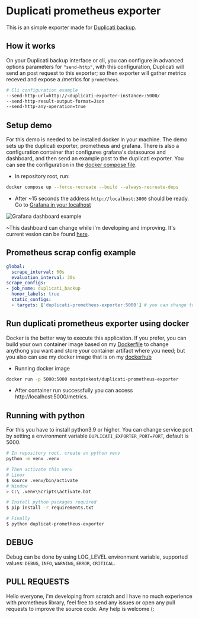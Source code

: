 # Duplicati prometheus exporter
This is an simple exporter made for [Duplicati backup](https://duplicati.com).

## How it works
On your Duplicati backup interface or cli, you can configure in advanced options parameters for `"send-http"`, with this configuration, Duplicati will send an post request to this exporter; so then exporter will gather metrics receved and expose a /metrics for `prometheus`.

```bash
# Cli configuration example
--send-http-url=http://<duplicati-exporter-instance>:5000/
--send-http-result-output-format=Json
--send-http-any-operation=true
```

## Setup demo
For this demo is needed to be installed docker in your machine. The demo sets up the duplicati exporter, prometheus and grafana. There is also a configuration container that configures grafana's datasource and dashboard, and then send an example post to the duplicati exporter. You can see the configuration in the [docker compose file](docker-compose.yml). 
- In repository root, run:
```sh
docker compose up --force-recreate --build --always-recreate-deps
```
- After ~15 seconds the address `http://localhost:3000` should be ready. Go to [Grafana in your localhost](http://localhost:3000/d/ddmio2e27ctmod/duplicati-backup-dashboard)

![Grafana dashboard example](https://github.com/mostpinkest/duplicati-prometheus-exporter/raw/main/docs/static/grafan-dash.png)

~This dashboard can change while i'm developing and improving. It's current vesion can be found [here](https://github.com/mostpinkest/duplicati-prometheus-exporter/tree/main/config/grafana).

## Prometheus scrap config example
```yaml
global:
  scrape_interval: 60s
  evaluation_interval: 30s
scrape_configs:
- job_name: duplicati_backup
  honor_labels: true
  static_configs:
  - targets: ['duplicati-prometheus-exporter:5000'] # you can change to set your exporter instance
```

## Run duplicati prometheus exporter using docker
Docker is the better way to execute this application. If you prefer, you can build your own
container image based on my [Dockerfile](Dockerfile) to change anythong you want and store your
container artifact where you need; but you also can use my docker image that is on my [dockerhub](https://hub.docker.com/repository/docker/mostpinkest/duplicati-prometheus-exporter/general)

- Running docker image
```sh
docker run -p 5000:5000 mostpinkest/duplicati-prometheus-exporter
```

- After container run successfully you can access http://localhost:5000/metrics.

## Running with python 
For this you have to install python3.9 or higher. You can change service port by setting a environment variable `DUPLICATI_EXPORTER_PORT=PORT`, default is 5000.

```bash
# In repository root, create an python venv
python -m venv .venv

# Then activate this venv
# Linux
$ source .venv/bin/activate 
# Window
> C:\ .venv\Scripts\activate.bat

# Install python packages required
$ pip install -r requirements.txt

# Finally
$ python duplicat-prometheus-exporter
```

## DEBUG
Debug can be done by using LOG_LEVEL environment variable, supported values:
`DEBUG`, `INFO`, `WARNING`, `ERROR`, `CRITICAL`.

## PULL REQUESTS
Hello everyone, i'm developing from scratch and I have no much experience with prometheus library, feel free to send any issues or open any pull requests to improve the source code. Any help is welcome (:

